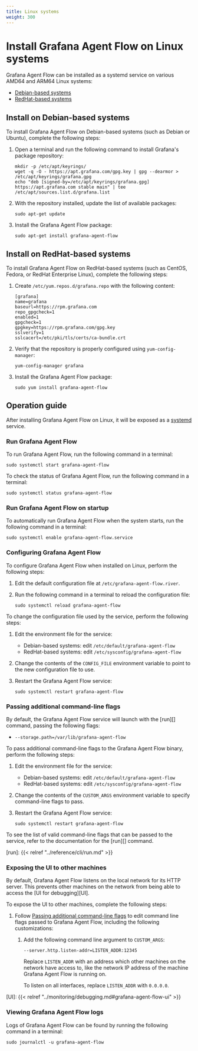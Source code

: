 ```yaml
---
title: Linux systems
weight: 300
---
```


# Install Grafana Agent Flow on Linux systems

Grafana Agent Flow can be installed as a systemd service on various AMD64 and
ARM64 Linux systems:

* [Debian-based systems](#install-on-debian-based-systems)
* [RedHat-based systems](#install-on-redhat-based-systems)

## Install on Debian-based systems

To install Grafana Agent Flow on Debian-based systems (such as Debian or
Ubuntu), complete the following steps:

1. Open a terminal and run the following command to install Grafana's package repository:

   ```shell
   mkdir -p /etc/apt/keyrings/
   wget -q -O - https://apt.grafana.com/gpg.key | gpg --dearmor > /etc/apt/keyrings/grafana.gpg
   echo "deb [signed-by=/etc/apt/keyrings/grafana.gpg] https://apt.grafana.com stable main" | tee /etc/apt/sources.list.d/grafana.list
   ```

2. With the repository installed, update the list of available packages:

   ```shell
   sudo apt-get update
   ```

3. Install the Grafana Agent Flow package:

   ```shell
   sudo apt-get install grafana-agent-flow
   ```

## Install on RedHat-based systems

To install Grafana Agent Flow on RedHat-based systems (such as CentOS, Fedora,
or RedHat Enterprise Linux), complete the following steps:

1. Create `/etc/yum.repos.d/grafana.repo` with the following content:

   ```
   [grafana]
   name=grafana
   baseurl=https://rpm.grafana.com
   repo_gpgcheck=1
   enabled=1
   gpgcheck=1
   gpgkey=https://rpm.grafana.com/gpg.key
   sslverify=1
   sslcacert=/etc/pki/tls/certs/ca-bundle.crt
   ```

2. Verify that the repository is properly configured using
   `yum-config-manager`:

   ```shell
   yum-config-manager grafana
   ```

3. Install the Grafana Agent Flow package:

   ```shell
   sudo yum install grafana-agent-flow
   ```

## Operation guide

After installing Grafana Agent Flow on Linux, it will be exposed as a
[systemd][] service.

[systemd]: https://systemd.io/

### Run Grafana Agent Flow

To run Grafana Agent Flow, run the following command in a terminal:

```shell
sudo systemctl start grafana-agent-flow
```

To check the status of Grafana Agent Flow, run the following command in a
terminal:

```shell
sudo systemctl status grafana-agent-flow
```

### Run Grafana Agent Flow on startup

To automatically run Grafana Agent Flow when the system starts, run the
following command in a terminal:

```shell
sudo systemctl enable grafana-agent-flow.service
```

### Configuring Grafana Agent Flow

To configure Grafana Agent Flow when installed on Linux, perform the following
steps:

1. Edit the default configuration file at `/etc/grafana-agent-flow.river`.

2. Run the following command in a terminal to reload the configuration file:

   ```shell
   sudo systemctl reload grafana-agent-flow
   ```

To change the configuration file used by the service, perform the following steps:

1. Edit the environment file for the service:

   * Debian-based systems: edit `/etc/default/grafana-agent-flow`
   * RedHat-based systems: edit `/etc/sysconfig/grafana-agent-flow`

2. Change the contents of the `CONFIG_FILE` environment variable to point to
   the new configuration file to use.

3. Restart the Grafana Agent Flow service:

   ```shell
   sudo systemctl restart grafana-agent-flow
   ```

### Passing additional command-line flags

By default, the Grafana Agent Flow service will launch with the [run][]
command, passing the following flags:

* `--storage.path=/var/lib/grafana-agent-flow`

To pass additional command-line flags to the Grafana Agent Flow binary, perform
the following steps:

1. Edit the environment file for the service:

   * Debian-based systems: edit `/etc/default/grafana-agent-flow`
   * RedHat-based systems: edit `/etc/sysconfig/grafana-agent-flow`

2. Change the contents of the `CUSTOM_ARGS` environment variable to specify
   command-line flags to pass.

3. Restart the Grafana Agent Flow service:

   ```shell
   sudo systemctl restart grafana-agent-flow
   ```

To see the list of valid command-line flags that can be passed to the service,
refer to the documentation for the [run][] command.

[run]: {{< relref "../reference/cli/run.md" >}}

### Exposing the UI to other machines

By default, Grafana Agent Flow listens on the local network for its HTTP
server. This prevents other machines on the network from being able to access
the [UI for debugging][UI].

To expose the UI to other machines, complete the following steps:

1. Follow [Passing additional command-line flags](#passing-additional-command-line-flags)
   to edit command line flags passed to Grafana Agent Flow, including the
   following customizations:

    1. Add the following command line argument to `CUSTOM_ARGS`:

       ```
       --server.http.listen-addr=LISTEN_ADDR:12345
       ```

       Replace `LISTEN_ADDR` with an address which other machines on the
       network have access to, like the network IP address of the machine
       Grafana Agent Flow is running on.

       To listen on all interfaces, replace `LISTEN_ADDR` with `0.0.0.0`.

[UI]: {{< relref "../monitoring/debugging.md#grafana-agent-flow-ui" >}}

### Viewing Grafana Agent Flow logs

Logs of Grafana Agent Flow can be found by running the following command in a
terminal:

```shell
sudo journalctl -u grafana-agent-flow
```

